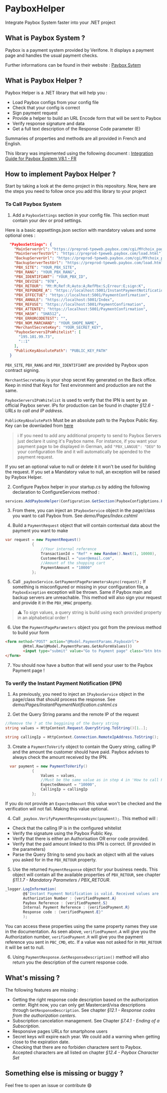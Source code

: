 # PayboxHelper
Integrate Paybox System faster into your .NET project

## What is Paybox System ?
Paybox is a payment system provided by Verifone. It displays a payment page and handles the usual payment checks.

Further informations can be found in their website : [Paybox Sytem](https://www1.paybox.com/espace-integrateur-documentation/page-de-paiement-en-redirection-paybox-system/?lang=en)

## What is Paybox Helper ?

Paybox Helper is a .NET library that will help you :
* Load Paybox configs from your config file
* Check that your config is correct
* Sign payment request
* Provide a helper to build an URL Encode form that will be sent to Paybox
* Verify response signature and data
* Get a full text description of the Response Code parameter (E)

Summaries of properties and methods are all provided in French and English.

This library was implemented using the following document : [Integration Guide for Paybox System V8.1 - FR](http://www1.paybox.com/espace-integrateur-documentation/manuels/)

## How to implement Paybox Helper ?

Start by taking a look at the demo project in this repository. Now, here are the steps you need to follow once you add this library to your project

### To Call Paybox System

1. Add a `PayboxSettings` section in your config file. This section must contain your dev or prod settings.

Here is a basic appsettings.json section with mandatory values and some optional ones :

```json
  "PayboxSettings": {
    "MainServerUrl": "https://preprod-tpeweb.paybox.com/cgi/MYchoix_pagepaiement.cgi",
    "MainServerTestUrl": "https://preprod-tpeweb.paybox.com/load.html",
    "BackupServerUrl": "https://preprod-tpeweb.paybox.com/cgi/MYchoix_pagepaiement.cgi",
    "BackupServerTestUrl": "https://preprod-tpeweb.paybox.com/load.html",
    "PBX_SITE": "YOUR_PBX_SITE",
    "PBX_RANG": "YOUR_PBX_RANG",
    "PBX_IDENTIFIANT": "YOUR_PBX_ID",
    "PBX_DEVISE": "978",
    "PBX_RETOUR": "Mt:M;Ref:R;Auto:A;RefPbx:S;Erreur:E;sign:K",
    "PBX_REPONDRE_A": "https://localhost:5001/InstantPaymentNotification",
    "PBX_EFFECTUE": "https://localhost:5001/PaymentConfirmation",
    "PBX_ANNULE": "https://localhost:5001/Index",
    "PBX_REFUSE": "https://localhost:5001/PaymentConfirmation",
    "PBX_ATTENTE": "https://localhost:5001/PaymentConfirmation",
    "PBX_HASH": "SHA512",
    "PBX_ERRORCODETEST": "",
    "PBX_NOM_MARCHAND": "YOUR_SHOPE_NAME",
    "MerchantSecreteKey": "YOUR_SECRET_KEY",
    "PayboxServersIPsWhitelist": [
      "195.101.99.73",
      "::1"
    ],
    "PublicKeyAbsolutePath": "PUBLIC_KEY_PATH"
  }
```

`PBX_SITE`, `PBX_RANG` and `PBX_IDENTIFIANT` are provided by Paybox upon contract signing.

`MerchantSecreteKey` is your shop secret Key generated on the Back office. Keep in mind that Keys for Test environment and production are not the same.

`PayboxServersIPsWhitelist` is used to verify that the IPN is sent by an official Paybox server. IPs for production can be found in chapter *§12.6 - URLs to call and IP address*.

`PublicKeyAbsolutePath` Must be an absolute path to the Paybox Public Key. Key can be downladed from [here](http://www1.paybox.com/espace-integrateur-documentation/manuels/)

> :information_source: If you need to add any additional property to send to Paybox Servers just declare it using it's Paybox name. For instance, if you want your payment page to be displayed in German, add `"PBX_LANGUE": "DEU"` to your configuration file and it will automatically be apended to the payment request.

If you set an optional value to null or delete it it won't be used for building the request.
If you set a Mandatory value to null, an exception will be raised by Paybox Helper.

2. Configure Paybox helper in your startup.cs by adding the following declaration to ConfigureServices method :

```cs
services.AddPayboxHelper(Configuration.GetSection(PayboxConfigOptions.PayboxSettings));
```

3. From there, you can inject an `IPayboxService` object in the page/class you want to call Paybox from. See *demo/Pages/Index.cshtml*

4. Build a `PaymentRequest` object that will contain contextual data about the payment you want to make

```cs
var request = new PaymentRequest()
            {
                //Your internal reference
                TransactionId = "Ref" + new Random().Next(1, 10000),
                CustomerEmail = "user@email.com",
                //Amount of the shopping cart
                PaymentAmount = "10000"
            };
```

5. Call `_payboxService.GetPaymentPageParametersAsync(request);` If something is misconfigured or missing in your configuration file, a `PayboxException` exception will be thrown. Same if Paybox main and backup servers are unreachable. This method will also sign your request and provide it in the `PBX_HMAC` property.

> :warning: To sign values, a query string is build using each provided property in an alphabetical order !

6. Use the `PaymentPageParameters` object you got from the previous method to build your form

```html
<form method="POST" action="@Model.PaymentParams.PayboxUrl">
        @Html.Raw(@Model.PaymentParams.GetAsFormValues())
        <input type="submit" value="Go to Payment page" class="btn btn-primary">
</form>
```

7. You should now have a button that will send your user to the Paybox Payment page !

### To verify the Instant Payment Notification (IPN)

1. As previously, you need to inject an `IPayboxService` object in the page/class that should process the response. See *demo/Pages/InstantPaymentNotification.cshtml.cs*

2. Get the Query String params and the remote IP of the request

```cs
//Remove the ? at the beggining of the Query string
string values = HttpContext.Request.QueryString.ToString()[1..];

string callingIp = HttpContext.Connection.RemoteIpAddress.ToString();

```

3. Create a `PaymentToVerify` object to contain the Query string, calling IP and the amount the customer should have paid. Paybox advises to always check the amount received by the IPN.

```cs
  var payment = new PaymentToVerify()
            {
                Values = values,
                //Must be the same value as in step 4 in 'How to call Paybox System'
                ExpectedAmount = "10000",
                CallingIp = callingIp
            };
```

If you do not provide an `ExpectedAmount` this value won't be checked and the verification will not fail. Making this value optional.

4. Call `_paybox.VerifyPaymentResponseAsync(payment);`. This method will :
* Check that the calling IP is in the configured whitelist
* Verify the signature using the Paybox Public Key.
* Verify that there is either an Authorisation OR error code provided.
* Verify that the paid amount linked to this IPN is correct. (If provided in the parameters)
* Parse the Query String to send you back an object with all the values you asked for in the `PBX_RETOUR` property.

5. Use the returned `PaymentResponse` object for your business needs. This object will contain all the available properties of `PBX_RETOUR`, see chapter *§11.1.7 - Mandatory Parameters / PBX_RETOUR*.


```cs
_logger.LogInformation(
        @$"Instant Payment Notification is valid. Received values are :
        Authorization Number : {verifiedPayment.A}
        Paybox Reference : {verifiedPayment.S}
        Internal Payment Reference : {verifiedPayment.R}
        Response code : {verifiedPayment.E}"
        );
```
You can access these properties using the same property names they use in the documentation. As seen above, `verifiedPayment.A` will give you the Authorization number, `verifiedPayment.R` will give you the payment reference you sent in `PBC_CMD`, etc. If a value was not asked for in `PBX_RETOUR` it will be set to null.

6. Using `PaymentResponse.GetResponseDescription()` method will also return you the description of the current response code.

## What's missing ?

The following features are missing :
* Getting the right response code description based on the authorization center. Right now, you can only get Mastercard/visa descriptions through `GetResponseDescription`. See chapter *§12.1 - Response codes from the authorization centers*.
* Subscription cancelation management. See Chapter *§7.4.1 - Ending of a Subscription*.
* Responsive pages URLs for smartphone users
* Secret keys will expire each year. We could add a warning when getting close to the expiration date.
* Checking that there are no forbiden charactere sent to Paybox. Accepted characters are all listed on chapter *§12.4 - Paybox Character Set*

## Something else is missing or buggy ?

Feel free to open an issue or contribute :smile:
